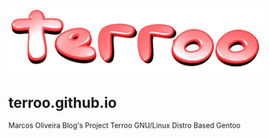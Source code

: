 <link rel="icon" href="terroo.png" type="image/png">

![terroo.png](terroo.png "terroo.png")

# terroo.github.io

Marcos Oliveira Blog's Project Terroo GNU/Linux Distro Based Gentoo
